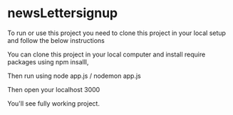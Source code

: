 # newsLettersignup

To run or use this project you need to clone this project in your local setup and follow the below instructions


You can clone this project in your local computer and install require packages using 
npm insalll, 


Then run using 
node app.js / nodemon app.js


Then open your 
localhost 3000


You'll see fully working project.
